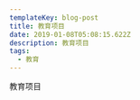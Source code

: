 ```yaml
---
templateKey: blog-post
title: 教育项目
date: 2019-01-08T05:08:15.622Z
description: 教育项目
tags:
  - 教育
---
```

教育项目

